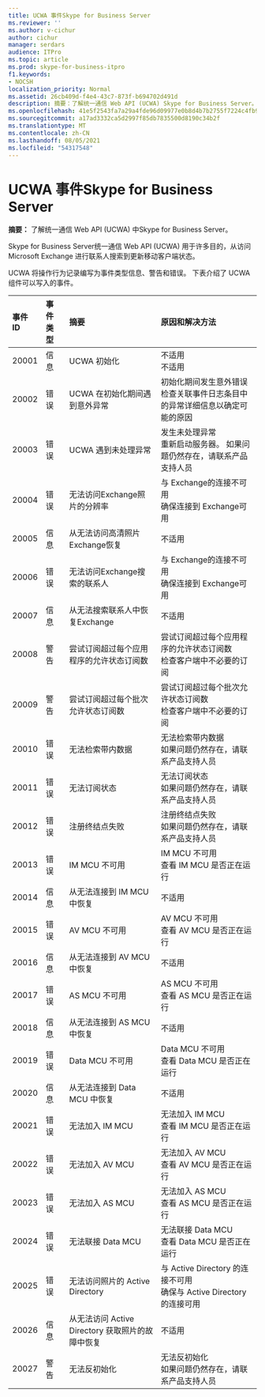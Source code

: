 ```yaml
---
title: UCWA 事件Skype for Business Server
ms.reviewer: ''
ms.author: v-cichur
author: cichur
manager: serdars
audience: ITPro
ms.topic: article
ms.prod: skype-for-business-itpro
f1.keywords:
- NOCSH
localization_priority: Normal
ms.assetid: 26cb409d-f4e4-43c7-873f-b694702d491d
description: 摘要：了解统一通信 Web API (UCWA) Skype for Business Server。
ms.openlocfilehash: 41e5f2543fa7a29a4fde96d09977e0b8d4b7b2755f7224c4fb9bfceef246ab09
ms.sourcegitcommit: a17ad3332ca5d2997f85db7835500d8190c34b2f
ms.translationtype: MT
ms.contentlocale: zh-CN
ms.lasthandoff: 08/05/2021
ms.locfileid: "54317548"
---
```

# <a name="ucwa-events-in-skype-for-business-server"></a>UCWA 事件Skype for Business Server
 
**摘要：** 了解统一通信 Web API (UCWA) 中Skype for Business Server。
  
Skype for Business Server统一通信 Web API (UCWA) 用于许多目的，从访问 Microsoft Exchange 进行联系人搜索到更新移动客户端状态。
  
UCWA 将操作行为记录编写为事件类型信息、警告和错误。 下表介绍了 UCWA 组件可以写入的事件。
  
|**事件 ID**|**事件类型**|**摘要**|**原因和解决方法**|
|:-----|:-----|:-----|:-----|
|20001  <br/> |信息  <br/> |UCWA 初始化  <br/> |不适用  <br/> 不适用  <br/> |
|20002  <br/> |错误  <br/> |UCWA 在初始化期间遇到意外异常  <br/> |初始化期间发生意外错误  <br/> 检查关联事件日志条目中的异常详细信息以确定可能的原因  <br/> |
|20003  <br/> |错误  <br/> |UCWA 遇到未处理异常  <br/> |发生未处理异常  <br/> 重新启动服务器。 如果问题仍然存在，请联系产品支持人员  <br/> |
|20004  <br/> |错误  <br/> |无法访问Exchange照片的分辨率  <br/> |与 Exchange的连接不可用  <br/> 确保连接到 Exchange可用  <br/> |
|20005  <br/> |信息  <br/> |从无法访问高清照片Exchange恢复  <br/> |不适用  <br/> |
|20006  <br/> |错误  <br/> |无法访问Exchange搜索的联系人  <br/> |与 Exchange的连接不可用  <br/> 确保连接到 Exchange可用  <br/> |
|20007  <br/> |信息  <br/> |从无法搜索联系人中恢复Exchange  <br/> |不适用  <br/> |
|20008  <br/> |警告  <br/> |尝试订阅超过每个应用程序的允许状态订阅数  <br/> |尝试订阅超过每个应用程序的允许状态订阅数  <br/> 检查客户端中不必要的订阅  <br/> |
|20009  <br/> |警告  <br/> |尝试订阅超过每个批次允许状态订阅数  <br/> |尝试订阅超过每个批次允许状态订阅数  <br/> 检查客户端中不必要的订阅  <br/> |
|20010  <br/> |错误  <br/> |无法检索带内数据  <br/> |无法检索带内数据  <br/> 如果问题仍然存在，请联系产品支持人员  <br/> |
|20011  <br/> |错误  <br/> |无法订阅状态  <br/> |无法订阅状态  <br/> 如果问题仍然存在，请联系产品支持人员  <br/> |
|20012  <br/> |错误  <br/> |注册终结点失败  <br/> |注册终结点失败  <br/> 如果问题仍然存在，请联系产品支持人员  <br/> |
|20013  <br/> |错误  <br/> |IM MCU 不可用  <br/> |IM MCU 不可用  <br/> 查看 IM MCU 是否正在运行  <br/> |
|20014  <br/> |信息  <br/> |从无法连接到 IM MCU 中恢复  <br/> |不适用  <br/> |
|20015  <br/> |错误  <br/> |AV MCU 不可用  <br/> |AV MCU 不可用  <br/> 查看 AV MCU 是否正在运行  <br/> |
|20016  <br/> |信息  <br/> |从无法连接到 AV MCU 中恢复  <br/> |不适用  <br/> |
|20017  <br/> |错误  <br/> |AS MCU 不可用  <br/> |AS MCU 不可用  <br/> 查看 AS MCU 是否正在运行  <br/> |
|20018  <br/> |信息  <br/> |从无法连接到 AS MCU 中恢复  <br/> |不适用  <br/> |
|20019  <br/> |错误  <br/> |Data MCU 不可用  <br/> |Data MCU 不可用  <br/> 查看 Data MCU 是否正在运行  <br/> |
|20020  <br/> |信息  <br/> |从无法连接到 Data MCU 中恢复  <br/> |不适用  <br/> |
|20021  <br/> |错误  <br/> |无法加入 IM MCU  <br/> |无法加入 IM MCU  <br/> 查看 IM MCU 是否正在运行  <br/> |
|20022  <br/> |错误  <br/> |无法加入 AV MCU  <br/> |无法加入 AV MCU  <br/> 查看 AV MCU 是否正在运行  <br/> |
|20023  <br/> |错误  <br/> |无法加入 AS MCU  <br/> |无法加入 AS MCU  <br/> 查看 AS MCU 是否正在运行  <br/> |
|20024  <br/> |错误  <br/> |无法联接 Data MCU  <br/> |无法联接 Data MCU  <br/> 查看 Data MCU 是否正在运行  <br/> |
|20025  <br/> |错误  <br/> |无法访问照片的 Active Directory  <br/> |与 Active Directory 的连接不可用  <br/> 确保与 Active Directory 的连接可用  <br/> |
|20026  <br/> |信息  <br/> |从无法访问 Active Directory 获取照片的故障中恢复  <br/> |不适用  <br/> |
|20027  <br/> |警告  <br/> |无法反初始化  <br/> |无法反初始化  <br/> 如果问题仍然存在，请联系产品支持人员  <br/> |
   


